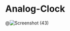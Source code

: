 # Analog-Clock
@![Screenshot (43)](https://github.com/user-attachments/assets/000f5e44-fc2a-47d1-915a-23d0c75a4b77)
